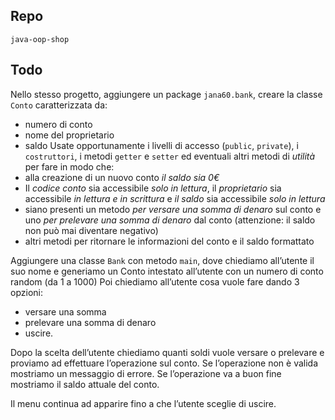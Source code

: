 ## Repo 
`java-oop-shop`

## Todo
Nello stesso progetto, aggiungere un package `jana60.bank`, creare la classe `Conto` caratterizzata da:
- numero di conto
- nome del proprietario
- saldo
Usate opportunamente i livelli di accesso (`public`, `private`), i `costruttori`, i metodi `getter` e `setter` ed eventuali altri metodi di *utilità* per fare in modo che:
- alla creazione di un nuovo conto *il saldo sia 0€*
- Il *codice conto* sia accessibile *solo in lettura*, il *proprietario* sia accessibile *in lettura e in scrittura* e *il saldo* sia accessibile *solo in lettura*
- siano presenti un metodo *per versare una somma di denaro* sul conto e uno *per prelevare una somma di denaro* dal conto (attenzione: il saldo non può mai diventare negativo)
- altri metodi per ritornare le informazioni del conto e il saldo formattato

Aggiungere una classe `Bank` con metodo `main`, dove chiediamo all’utente il suo nome e generiamo un Conto intestato all’utente con un numero di conto random (da 1 a 1000)
Poi chiediamo all’utente cosa vuole fare dando 3 opzioni:
- versare una somma
- prelevare una somma di denaro
- uscire. 

Dopo la scelta dell’utente chiediamo quanti soldi vuole versare o prelevare e proviamo ad effettuare l’operazione sul conto. Se l’operazione non è valida mostriamo un messaggio di errore. Se l’operazione va a buon fine mostriamo il saldo attuale del conto.

Il menu continua ad apparire fino a che l’utente sceglie di uscire.